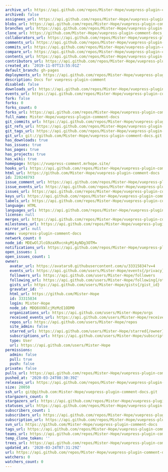 ```yaml
---
archive_url: https://api.github.com/repos/Mister-Hope/vuepress-plugin-comment-docs/{archive_format}{/ref}
archived: false
assignees_url: https://api.github.com/repos/Mister-Hope/vuepress-plugin-comment-docs/assignees{/user}
blobs_url: https://api.github.com/repos/Mister-Hope/vuepress-plugin-comment-docs/git/blobs{/sha}
branches_url: https://api.github.com/repos/Mister-Hope/vuepress-plugin-comment-docs/branches{/branch}
clone_url: https://github.com/Mister-Hope/vuepress-plugin-comment-docs.git
collaborators_url: https://api.github.com/repos/Mister-Hope/vuepress-plugin-comment-docs/collaborators{/collaborator}
comments_url: https://api.github.com/repos/Mister-Hope/vuepress-plugin-comment-docs/comments{/number}
commits_url: https://api.github.com/repos/Mister-Hope/vuepress-plugin-comment-docs/commits{/sha}
compare_url: https://api.github.com/repos/Mister-Hope/vuepress-plugin-comment-docs/compare/{base}...{head}
contents_url: https://api.github.com/repos/Mister-Hope/vuepress-plugin-comment-docs/contents/{+path}
contributors_url: https://api.github.com/repos/Mister-Hope/vuepress-plugin-comment-docs/contributors
created_at: '2019-11-07T13:55:01Z'
default_branch: gh-pages
deployments_url: https://api.github.com/repos/Mister-Hope/vuepress-plugin-comment-docs/deployments
description: Docs for vuepress-plugin-comment
disabled: false
downloads_url: https://api.github.com/repos/Mister-Hope/vuepress-plugin-comment-docs/downloads
events_url: https://api.github.com/repos/Mister-Hope/vuepress-plugin-comment-docs/events
fork: false
forks: 0
forks_count: 0
forks_url: https://api.github.com/repos/Mister-Hope/vuepress-plugin-comment-docs/forks
full_name: Mister-Hope/vuepress-plugin-comment-docs
git_commits_url: https://api.github.com/repos/Mister-Hope/vuepress-plugin-comment-docs/git/commits{/sha}
git_refs_url: https://api.github.com/repos/Mister-Hope/vuepress-plugin-comment-docs/git/refs{/sha}
git_tags_url: https://api.github.com/repos/Mister-Hope/vuepress-plugin-comment-docs/git/tags{/sha}
git_url: git://github.com/Mister-Hope/vuepress-plugin-comment-docs.git
has_downloads: true
has_issues: true
has_pages: true
has_projects: true
has_wiki: true
homepage: https://vuepress-comment.mrhope.site/
hooks_url: https://api.github.com/repos/Mister-Hope/vuepress-plugin-comment-docs/hooks
html_url: https://github.com/Mister-Hope/vuepress-plugin-comment-docs
id: 220248793
issue_comment_url: https://api.github.com/repos/Mister-Hope/vuepress-plugin-comment-docs/issues/comments{/number}
issue_events_url: https://api.github.com/repos/Mister-Hope/vuepress-plugin-comment-docs/issues/events{/number}
issues_url: https://api.github.com/repos/Mister-Hope/vuepress-plugin-comment-docs/issues{/number}
keys_url: https://api.github.com/repos/Mister-Hope/vuepress-plugin-comment-docs/keys{/key_id}
labels_url: https://api.github.com/repos/Mister-Hope/vuepress-plugin-comment-docs/labels{/name}
language: HTML
languages_url: https://api.github.com/repos/Mister-Hope/vuepress-plugin-comment-docs/languages
license: null
merges_url: https://api.github.com/repos/Mister-Hope/vuepress-plugin-comment-docs/merges
milestones_url: https://api.github.com/repos/Mister-Hope/vuepress-plugin-comment-docs/milestones{/number}
mirror_url: null
name: vuepress-plugin-comment-docs
network_count: 0
node_id: MDEwOlJlcG9zaXRvcnkyMjAyNDg3OTM=
notifications_url: https://api.github.com/repos/Mister-Hope/vuepress-plugin-comment-docs/notifications{?since,all,participating}
open_issues: 1
open_issues_count: 1
owner:
  avatar_url: https://avatars0.githubusercontent.com/u/33315834?v=4
  events_url: https://api.github.com/users/Mister-Hope/events{/privacy}
  followers_url: https://api.github.com/users/Mister-Hope/followers
  following_url: https://api.github.com/users/Mister-Hope/following{/other_user}
  gists_url: https://api.github.com/users/Mister-Hope/gists{/gist_id}
  gravatar_id: ''
  html_url: https://github.com/Mister-Hope
  id: 33315834
  login: Mister-Hope
  node_id: MDQ6VXNlcjMzMzE1ODM0
  organizations_url: https://api.github.com/users/Mister-Hope/orgs
  received_events_url: https://api.github.com/users/Mister-Hope/received_events
  repos_url: https://api.github.com/users/Mister-Hope/repos
  site_admin: false
  starred_url: https://api.github.com/users/Mister-Hope/starred{/owner}{/repo}
  subscriptions_url: https://api.github.com/users/Mister-Hope/subscriptions
  type: User
  url: https://api.github.com/users/Mister-Hope
permissions:
  admin: false
  pull: true
  push: false
private: false
pulls_url: https://api.github.com/repos/Mister-Hope/vuepress-plugin-comment-docs/pulls{/number}
pushed_at: '2020-03-24T08:30:39Z'
releases_url: https://api.github.com/repos/Mister-Hope/vuepress-plugin-comment-docs/releases{/id}
size: 20050
ssh_url: git@github.com:Mister-Hope/vuepress-plugin-comment-docs.git
stargazers_count: 0
stargazers_url: https://api.github.com/repos/Mister-Hope/vuepress-plugin-comment-docs/stargazers
statuses_url: https://api.github.com/repos/Mister-Hope/vuepress-plugin-comment-docs/statuses/{sha}
subscribers_count: 1
subscribers_url: https://api.github.com/repos/Mister-Hope/vuepress-plugin-comment-docs/subscribers
subscription_url: https://api.github.com/repos/Mister-Hope/vuepress-plugin-comment-docs/subscription
svn_url: https://github.com/Mister-Hope/vuepress-plugin-comment-docs
tags_url: https://api.github.com/repos/Mister-Hope/vuepress-plugin-comment-docs/tags
teams_url: https://api.github.com/repos/Mister-Hope/vuepress-plugin-comment-docs/teams
temp_clone_token: ''
trees_url: https://api.github.com/repos/Mister-Hope/vuepress-plugin-comment-docs/git/trees{/sha}
updated_at: '2020-03-24T07:31:29Z'
url: https://api.github.com/repos/Mister-Hope/vuepress-plugin-comment-docs
watchers: 0
watchers_count: 0
---
```


